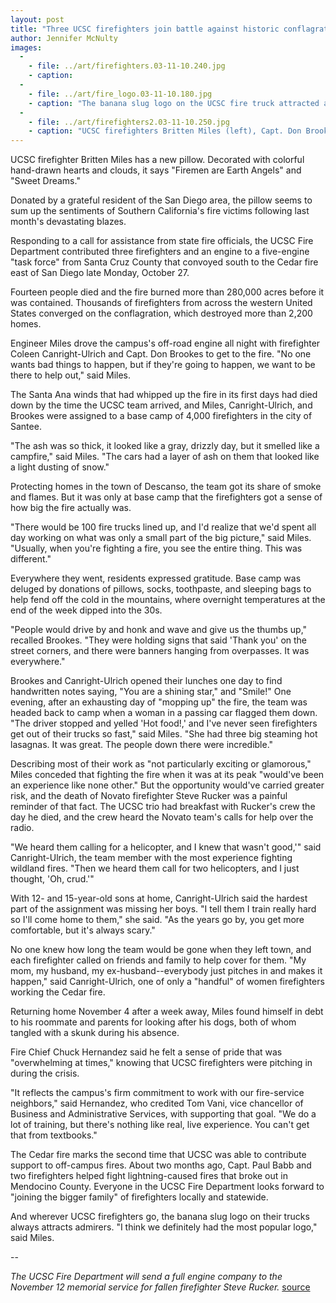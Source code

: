 ```yaml
---
layout: post
title: "Three UCSC firefighters join battle against historic conflagration"
author: Jennifer McNulty
images:
  -
    - file: ../art/firefighters.03-11-10.240.jpg
    - caption: 
  -
    - file: ../art/fire_logo.03-11-10.180.jpg
    - caption: "The banana slug logo on the UCSC fire truck attracted attention in southern California."
  -
    - file: ../art/firefighters2.03-11-10.250.jpg
    - caption: "UCSC firefighters Britten Miles (left), Capt. Don Brookes, and Coleen Canright-Ulrich work on the Cedar Fire in San Diego County, above. Below, Miles (left), Canright-Ulrich, and Brookes grab a cup of coffee at the end of their shift in the town of Julian. They tapped the hydrant to fill the 500-gallon water tank on their engine before returning to base camp for the night."
---
```


UCSC firefighter Britten Miles has a new pillow. Decorated with colorful hand-drawn hearts and clouds, it says "Firemen are Earth Angels" and "Sweet Dreams."

Donated by a grateful resident of the San Diego area, the pillow seems to sum up the sentiments of Southern California's fire victims following last month's devastating blazes.  

Responding to a call for assistance from state fire officials, the UCSC Fire Department contributed three firefighters and an engine to a five-engine "task force" from Santa Cruz County that convoyed south to the Cedar fire east of San Diego late Monday, October 27.

Fourteen people died and the fire burned more than 280,000 acres before it was contained. Thousands of firefighters from across the western United States converged on the conflagration, which destroyed more than 2,200 homes.  

Engineer Miles drove the campus's off-road engine all night with firefighter Coleen Canright-Ulrich and Capt. Don Brookes to get to the fire. "No one wants bad things to happen, but if they're going to happen, we want to be there to help out," said Miles.  

The Santa Ana winds that had whipped up the fire in its first days had died down by the time the UCSC team arrived, and Miles, Canright-Ulrich, and Brookes were assigned to a base camp of 4,000 firefighters in the city of Santee.   

"The ash was so thick, it looked like a gray, drizzly day, but it smelled like a campfire," said Miles. "The cars had a layer of ash on them that looked like a light dusting of snow."  

Protecting homes in the town of Descanso, the team got its share of smoke and flames. But it was only at base camp that the firefighters got a sense of how big the fire actually was.   

"There would be 100 fire trucks lined up, and I'd realize that we'd spent all day working on what was only a small part of the big picture," said Miles. "Usually, when you're fighting a fire, you see the entire thing. This was different."  

Everywhere they went, residents expressed gratitude. Base camp was deluged by donations of pillows, socks, toothpaste, and sleeping bags to help fend off the cold in the mountains, where overnight temperatures at the end of the week dipped into the 30s.  

"People would drive by and honk and wave and give us the thumbs up," recalled Brookes. "They were holding signs that said 'Thank you' on the street corners, and there were banners hanging from overpasses. It was everywhere."  

Brookes and Canright-Ulrich opened their lunches one day to find handwritten notes saying, "You are a shining star," and "Smile!" One evening, after an exhausting day of "mopping up" the fire, the team was headed back to camp when a woman in a passing car flagged them down. "The driver stopped and yelled 'Hot food!,' and I've never seen firefighters get out of their trucks so fast," said Miles. "She had three big steaming hot lasagnas. It was great. The people down there were incredible."  

Describing most of their work as "not particularly exciting or glamorous," Miles conceded that fighting the fire when it was at its peak "would've been an experience like none other." But the opportunity would've carried greater risk, and the death of Novato firefighter Steve Rucker was a painful reminder of that fact. The UCSC trio had breakfast with Rucker's crew the day he died, and the crew heard the Novato team's calls for help over the radio.   

"We heard them calling for a helicopter, and I knew that wasn't good,'" said Canright-Ulrich, the team member with the most experience fighting wildland fires. "Then we heard them call for two helicopters, and I just thought, 'Oh, crud.'"  

With 12- and 15-year-old sons at home, Canright-Ulrich said the hardest part of the assignment was missing her boys. "I tell them I train really hard so I'll come home to them," she said. "As the years go by, you get more comfortable, but it's always scary."  

No one knew how long the team would be gone when they left town, and each firefighter called on friends and family to help cover for them. "My mom, my husband, my ex-husband--everybody just pitches in and makes it happen," said Canright-Ulrich, one of only a "handful" of women firefighters working the Cedar fire.  

Returning home November 4 after a week away, Miles found himself in debt to his roommate and parents for looking after his dogs, both of whom tangled with a skunk during his absence.  

Fire Chief Chuck Hernandez said he felt a sense of pride that was "overwhelming at times," knowing that UCSC firefighters were pitching in during the crisis.  

"It reflects the campus's firm commitment to work with our fire-service neighbors," said Hernandez, who credited Tom Vani, vice chancellor of Business and Administrative Services, with supporting that goal. "We do a lot of training, but there's nothing like real, live experience. You can't get that from textbooks."  

The Cedar fire marks the second time that UCSC was able to contribute support to off-campus fires. About two months ago, Capt. Paul Babb and two firefighters helped fight lightning-caused fires that broke out in Mendocino County. Everyone in the UCSC Fire Department looks forward to "joining the bigger family" of firefighters locally and statewide.  

And wherever UCSC firefighters go, the banana slug logo on their trucks always attracts admirers. "I think we definitely had the most popular logo," said Miles.  

\--  

_The UCSC Fire Department will send a full engine company to the November 12 memorial service for fallen firefighter Steve Rucker._
[source](http://www1.ucsc.edu/currents/03-04/12-08/CURRENTS%20ONLINE/03-04/11-10/firefighters.html "Permalink to firefighters")
